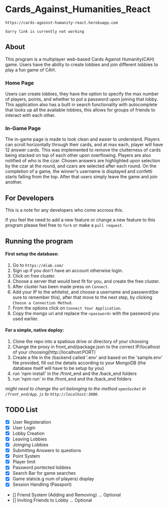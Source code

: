 # Cards_Against_Humanities_React

```https://cards-against-humanity-react.herokuapp.com```

```Sorry link is currently not working```


## About
This program is a multiplayer web-based Cards Against Humanity(CAH) game.
Users have the ability to create lobbies and join different lobbies to play a fun game of CAH.

### Home Page
Users can create lobbies, they have the option to specify the max number of players, points, and whether to put a password upon joining that lobby. This application also has a built in search functionality with autocomplete that looks up all the available lobbies, this allows for groups of friends to interact with each other.

### In-Game Page
The in-game page is made to look clean and easier to understand. Players can scroll horizontally through their cards, and at max each, player will have 12 answer cards. This was implemented to remove the clutterness of cards being stacked on top of each other upon overflowing. Players are also notified of who is the czar. Chosen answers are highlighted upon selection by the czar at the round, and czars are selected after each round. On the completion of a game, the winner's username is displayed and confetti starts falling from the top. After that users simply leave the game and join another.

## For Developers
This is a note for any developers who come accross this.

If you feel the need to add a new feature or change a new feature to this program please feel free to `fork` 
or make a `pull request`.

## Running the program

#### First setup the database:
1. Go to `https://mlab.com/`
2. Sign up if you don't have an account otherwise login.
3. Click on free cluster.
4. Choose a server that would best fit for you, and create the free cluster.
5. After cluster has been made press on `Connect`.
6. Add your IP to the whitelist, and choose a username and password(be sure to remember this), after that move to the next step, by clicking `Choose a Connection Method`.
7. From the options click on `Connect Your Application`.
8. Copy the mongo uri and replace the `<password>` with the password you used earlier.


#### For a simple, native deploy:

1. Clone the repo into a spatious drive or directory of your choosing
2. Change the proxy in front_end/package.json to the correct IP/localhost of your choosing(http://localhost:PORT)
3. Create a file in the /backend called '.env' and based on the 'sample.env' file provided, fill out the details according to your MongoDB (the database itself will have to be setup by you)
4. run 'npm install' in the /front_end and the /back_end folders
5. run 'npm run' in the /front_end and the /back_end folders

_might need to change the url belonging to the method `openSocket` in `/front_end/App.js` to `http://localhost:3000`_.


## TODO List
- [x] User Registeration 
- [x] User Login
- [x] Lobby Creation
- [x] Leaving Lobbies
- [x] Joinging Lobbies
- [x] Submitting Answers to questions
- [x] Point System
- [x] Player limit
- [x] Password portected lobbies
- [x] Search Bar for game searches
- [x] Game stats(e.g num of players) display
- [x] Session Handling (Passport)
- [] Friend System (Adding and Removing) ... Optional
- [] Inviting Friends to Lobby ... Optional
